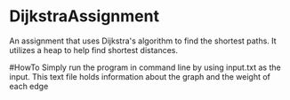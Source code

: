 # DijkstraAssignment
An assignment that uses Dijkstra's algorithm to find the shortest paths. It utilizes a heap to help find shortest distances.

#HowTo
Simply run the program in command line by using input.txt as the input. This text file holds information about the graph and the weight of each edge
